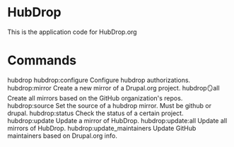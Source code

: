 HubDrop
=======

This is the application code for HubDrop.org


Commands
========

hubdrop
  hubdrop:configure                     Configure hubdrop authorizations.
  hubdrop:mirror                        Create a new mirror of a Drupal.org project.
  hubdrop:mirror:all                    Create all mirrors based on the GitHub organization's repos.
  hubdrop:source                        Set the source of a hubdrop mirror. Must be github or drupal.
  hubdrop:status                        Check the status of a certain project.
  hubdrop:update                        Update a mirror of HubDrop.
  hubdrop:update:all                    Update all mirrors of HubDrop.
  hubdrop:update_maintainers            Update GitHub maintainers based on Drupal.org info.
